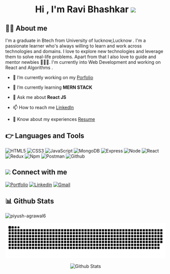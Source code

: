 <h1 align="center">Hi , I'm Ravi Bhashkar <img src="https://media.giphy.com/media/hvRJCLFzcasrR4ia7z/giphy.gif" width="35"></h1>


## :sassy_man:  About me
 I'm a graduate in Btech  from University of lucknow,Lucknow . I'm a passionate learner who's always willing to learn and work across technologies and domains. I love to explore new technologies and leverage them to solve real-life problems. Apart from that I also love to guide and mentor newbies 👨🏻‍💻. I'm currently into Web Development  and working on React and Algorithms .

- 🔭 I’m currently working on my [Porfolio](https://atheist31.github.io/)

- 🌱 I’m currently learning **MERN STACK**

- 💬 Ask me about **React JS**

- 📫 How to reach me [LinkedIn](https://www.linkedin.com/in/ravi-bhashkar/)

- 📄 Know about my experiences [Resume](https://drive.google.com/drive/u/0/folders/1fYq4VO2VNdCRFL3dB2ig4hqBCGKJXYBw)


## 👉 Languages and Tools

![HTML5](https://img.shields.io/badge/-HTML5-000000?style=flat&logo=html5)
![CSS3](https://img.shields.io/badge/-CSS-000000?style=flat&logo=css3)
![JavaScript](https://img.shields.io/badge/-JavaScript-000000?style=flat&logo=javascript)
![MongoDB](https://img.shields.io/badge/-MongoDB-000000?style=flat&logo=mongodb)
![Express](https://img.shields.io/badge/-Express-000000?style=flat&logo=express)
![Node](https://img.shields.io/badge/-Node-000000?style=flat&logo=node.js)
![React](https://img.shields.io/badge/-React-000000?style=flat&logo=react)
![Redux](https://img.shields.io/badge/-Redux-000000?style=flat&logo=redux)
![Npm](https://img.shields.io/badge/-npm-000000?style=flat&logo=npm)
![Postman](https://img.shields.io/badge/-postman-000000?style=flat&logo=postman)
![Github](https://img.shields.io/badge/-Github-000000?style=flat&logo=github) <br />


## <img src="https://media.giphy.com/media/iY8CRBdQXODJSCERIr/giphy.gif" width="30px"> Connect with me
[![Portfolio](https://img.shields.io/badge/-Porfolio-000?style=flat&logo=🔭&logoColor=white)](https://atheist31.github.io/)
[![Linkedin](https://img.shields.io/badge/-LinkedIn-blue?style=flat&logo=Linkedin&logoColor=white)](https://https://www.linkedin.com/in/ravi-bhashkar//)
[![Gmail](https://img.shields.io/badge/-Gmail-c14438?style=flat&logo=Gmail&logoColor=white)](mailto:ravibhashkar0102@gmail.com)

## 📊 Github Stats

 <img src="https://github-readme-stats.vercel.app/api/top-langs?username=piyush-agrawal6&langs_count=10&show_icons=true&locale=en&layout=compact&theme=algolia"   alt="piyush-agrawal6" height="192px"/>
  <br/>
  </p>

<div align="center">
  <a href="https://www.linkedin.com/in/abhijeetsharma1/"> 
  <img  src="https://github.com/1999AZZAR/1999AZZAR/blob/main/resources/img/grid-snake.svg"
       alt="snake" /></a>
</div>

<p align="center">
        <img src="https://raw.githubusercontent.com/mayhemantt/mayhemantt/Update/svg/Bottom.svg" alt="Github Stats" />
</p>
